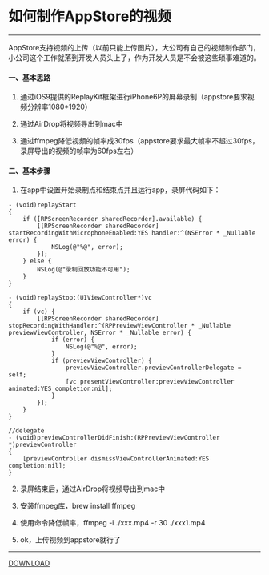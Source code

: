 # 如何制作AppStore的视频
-----------------------------------------

AppStore支持视频的上传（以前只能上传图片），大公司有自己的视频制作部门，小公司这个工作就落到开发人员头上了，作为开发人员是不会被这些琐事难道的。

#### 一、基本思路

1. 通过iOS9提供的ReplayKit框架进行iPhone6P的屏幕录制（appstore要求视频分辨率1080*1920）

2. 通过AirDrop将视频导出到mac中

3. 通过ffmpeg降低视频的帧率成30fps（appstore要求最大帧率不超过30fps，录屏导出的视频的帧率为60fps左右）

#### 二、基本步骤

1. 在app中设置开始录制点和结束点并且运行app，录屏代码如下：

```
- (void)replayStart
{
    if ([RPScreenRecorder sharedRecorder].available) {
        [[RPScreenRecorder sharedRecorder] startRecordingWithMicrophoneEnabled:YES handler:^(NSError * _Nullable error) {
            NSLog(@"%@", error);
        }];
    } else {
        NSLog(@"录制回放功能不可用");
    }
}

- (void)replayStop:(UIViewController*)vc
{
    if (vc) {
        [[RPScreenRecorder sharedRecorder] stopRecordingWithHandler:^(RPPreviewViewController * _Nullable previewViewController, NSError * _Nullable error) {
            if (error) {
                NSLog(@"%@", error);
            }
            if (previewViewController) {
                previewViewController.previewControllerDelegate = self;
                [vc presentViewController:previewViewController animated:YES completion:nil];
            }
        }];
    }
}

//delegate 
- (void)previewControllerDidFinish:(RPPreviewViewController *)previewController
{
    [previewController dismissViewControllerAnimated:YES completion:nil];
}

```

2. 录屏结束后，通过AirDrop将视频导出到mac中

3. 安装ffmpeg库，brew install ffmpeg

4. 使用命令降低帧率，ffmpeg -i ./xxx.mp4  -r 30 ./xxx1.mp4

5. ok，上传视频到appstore就行了

---------------------------------------------

[DOWNLOAD](./ScreenReplay.zip)

